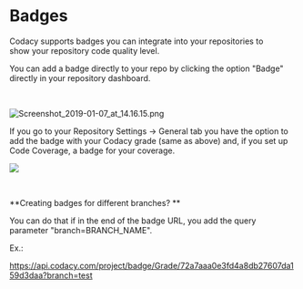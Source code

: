 # Badges

Codacy supports badges you can integrate into your repositories to
show your repository code quality level. 

You can add a badge directly to your repo by clicking the option "Badge"
directly in your repository dashboard.

 

![Screenshot\_2019-01-07\_at\_14.16.15.png](https://support.codacy.com/hc/article_attachments/360022405173/Screenshot_2019-01-07_at_14.16.15.png)

If you go to your Repository Settings -&gt; General tab you have the
option to add the badge with your Codacy grade (same as above) and, if
you set up Code Coverage, a badge for your coverage.

![](https://support.codacy.com/hc/en-us/article_attachments/207480985/Screen_Shot_2016-10-11_at_10.33.01.png)

 

**Creating badges for different branches? **

You can do that if in the end of the badge URL, you add the query
parameter "branch=BRANCH\_NAME". 

Ex.: 

https://api.codacy.com/project/badge/Grade/72a7aaa0e3fd4a8db27607da159d3daa?branch=test
